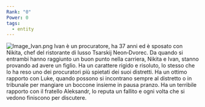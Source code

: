 ```yaml
---
Rank: "0"
Power: 0
tags:
  - entity
---
```

![Image_Ivan.png](Image_Ivan.png)
   Ivan è un procuratore, ha 37 anni ed è sposato con Nikita, chef del ristorante di lusso Tsarskij Neon‑Dvorec. Da quando si entrambi hanno raggiunto un buon punto nella carriera, Nikita e Ivan, stanno provando ad avere un figlio. Ha un carattere rigido e risoluto, lo stesso che lo ha reso uno dei procuratori più spietati dei suoi distretti. Ha un ottimo rapporto con Luke, quando possono si incontrano sempre al distretto o in tribunale per mangiare un boccone insieme in pausa pranzo. Ha un terribile rapporto con il fratello Aleksandr, lo reputa un fallito e ogni volta che si vedono finiscono per discutere.